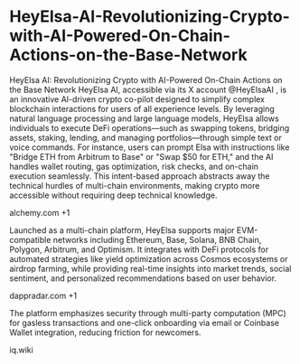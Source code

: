 # HeyElsa-AI-Revolutionizing-Crypto-with-AI-Powered-On-Chain-Actions-on-the-Base-Network
HeyElsa AI: Revolutionizing Crypto with AI-Powered On-Chain Actions on the Base Network
HeyElsa AI, accessible via its X account @HeyElsaAI
, is an innovative AI-driven crypto co-pilot designed to simplify complex blockchain interactions for users of all experience levels. By leveraging natural language processing and large language models, HeyElsa allows individuals to execute DeFi operations—such as swapping tokens, bridging assets, staking, lending, and managing portfolios—through simple text or voice commands. For instance, users can prompt Elsa with instructions like "Bridge ETH from Arbitrum to Base" or "Swap $50 for ETH," and the AI handles wallet routing, gas optimization, risk checks, and on-chain execution seamlessly. This intent-based approach abstracts away the technical hurdles of multi-chain environments, making crypto more accessible without requiring deep technical knowledge. 

alchemy.com +1

Launched as a multi-chain platform, HeyElsa supports major EVM-compatible networks including Ethereum, Base, Solana, BNB Chain, Polygon, Arbitrum, and Optimism. It integrates with DeFi protocols for automated strategies like yield optimization across Cosmos ecosystems or airdrop farming, while providing real-time insights into market trends, social sentiment, and personalized recommendations based on user behavior. 

dappradar.com +1

 The platform emphasizes security through multi-party computation (MPC) for gasless transactions and one-click onboarding via email or Coinbase Wallet integration, reducing friction for newcomers. 

iq.wiki

